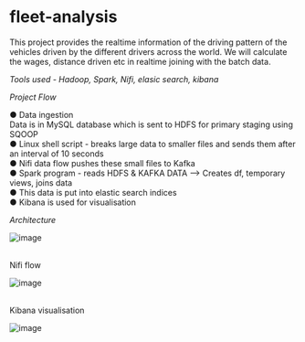 # fleet-analysis
This project provides the realtime information of the driving pattern of the vehicles driven by the different drivers across the world. We will calculate the wages, distance driven etc in realtime joining with the batch data.

*Tools used - Hadoop, Spark, Nifi, elasic search, kibana*

*Project Flow*

● Data ingestion <br />
Data is in MySQL database which is sent to HDFS for primary staging using SQOOP <br />
● Linux shell script - breaks large data to smaller files and sends them after an interval of 10 seconds <br />
● Nifi data flow pushes these small files to Kafka <br />
● Spark program - reads HDFS & KAFKA DATA —> Creates df, temporary views, joins data <br />
● This data is put into elastic search indices<br />
● Kibana is used for visualisation<br />


*Architecture*

![image](https://github.com/japn3et/fleet-analysis/assets/140784801/5f3c3521-8476-4a76-b5fd-50ea801e4bf6)

<br />
Nifi flow

![image](https://github.com/japn3et/fleet-analysis/assets/140784801/298c9652-3a06-47ee-a3b5-5fb67991f880)

<br /> 
Kibana visualisation
<br />

![image](https://github.com/japn3et/fleet-analysis/assets/140784801/00270350-147e-43b0-8b67-f33d3285858a)

<br />



